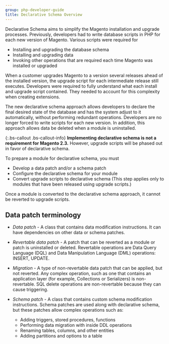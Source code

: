 ```yaml
---
group: php-developer-guide
title: Declarative Schema Overview
---
```


Declarative Schema aims to simplify the Magento installation and upgrade processes. Previously, developers had to write database scripts in PHP for each new version of Magento. Various scripts were required for

* Installing and upgrading the database schema
* Installing and upgrading data
* Invoking other operations that are required each time Magento was installed or upgraded

When a customer upgrades Magento to a version several releases ahead of the installed version, the upgrade script for each intermediate release still executes. Developers were required to fully understand what each install and upgrade script contained. They needed to account for this complexity when creating extensions.

The new declarative schema approach allows developers to declare the final desired state of the database and has the system adjust to it automatically, without performing redundant operations. Developers are no longer forced to write scripts for each new version. In addition, this approach allows data be deleted when a module is uninstalled.


{:.bs-callout .bs-callout-info}
**Implementing declarative schema is not a requirement for Magento 2.3.** However, upgrade scripts will be phased out in favor of declarative schema.


To prepare a module for declarative schema, you must

* Develop a data patch and/or a schema patch
* Configure the declarative schema for your module
* Convert upgrade scripts to declarative schema (This step applies only to modules that have been released using upgrade scripts.)

Once a module is converted to the declarative schema approach, it cannot be reverted to upgrade scripts.

## Data patch terminology

* *Data patch* - A class that contains data modification instructions. It can have dependencies on other data or schema patches.

* *Revertable data patch* - A patch that can be reverted as a module or patch is uninstalled or deleted. Revertable operations are Data Query Language (DQL) and Data Manipulation Language (DML) operations: INSERT, UPDATE.

* *Migration* - A type of non-revertable data patch that can be applied, but not reverted. Any complex operation, such as one that contains an application layer (for example, Collections or Serializers) is non-revertable. SQL delete operations are non-revertable because they can cause triggering.

* *Schema patch* - A class that contains custom schema modification instructions. Schema patches are used along with declarative schema, but these patches allow complex operations such as:

  * Adding triggers, stored procedures, functions
  * Performing data migration with inside DDL operations
  * Renaming tables, columns, and other entities
  * Adding partitions and options to a table

